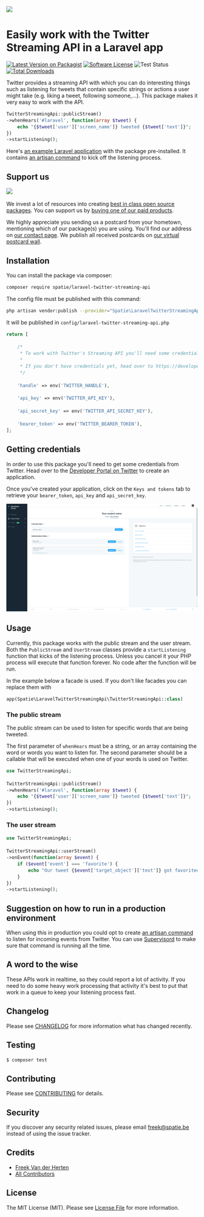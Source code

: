 
[<img src="https://github-ads.s3.eu-central-1.amazonaws.com/support-ukraine.svg?t=1" />](https://supportukrainenow.org)

# Easily work with the Twitter Streaming API in a Laravel app

[![Latest Version on Packagist](https://img.shields.io/packagist/v/spatie/laravel-twitter-streaming-api.svg?style=flat-square)](https://packagist.org/packages/spatie/laravel-twitter-streaming-api)
[![Software License](https://img.shields.io/badge/license-MIT-brightgreen.svg?style=flat-square)](LICENSE.md)
![Test Status](https://img.shields.io/github/workflow/status/spatie/laravel-twitter-streaming-api/run-tests?label=tests&style=flat-square)
[![Total Downloads](https://img.shields.io/packagist/dt/spatie/laravel-twitter-streaming-api.svg?style=flat-square)](https://packagist.org/packages/spatie/laravel-twitter-streaming-api)

Twitter provides a streaming API with which you can do interesting things such as listening for tweets that contain
specific strings or actions a user might take (e.g. liking a tweet, following someone,...). This package makes it very
easy to work with the API.

```php
TwitterStreamingApi::publicStream()
->whenHears('#laravel', function(array $tweet) {
    echo "{$tweet['user']['screen_name']} tweeted {$tweet['text']}";
})
->startListening();
```

Here's [an example Laravel application](https://github.com/spatie/laravel-twitter-streaming-api-example-app) with the
package pre-installed. It
contains [an artisan command](https://github.com/spatie/laravel-twitter-streaming-api-example-app/blob/master/app/Console/Commands/ListenForHashTags.php)
to kick off the listening process.

## Support us

[<img src="https://github-ads.s3.eu-central-1.amazonaws.com/laravel-twitter-streaming-api.jpg?t=1" width="419px" />](https://spatie.be/github-ad-click/laravel-twitter-streaming-api)

We invest a lot of resources into creating [best in class open source packages](https://spatie.be/open-source). You can
support us by [buying one of our paid products](https://spatie.be/open-source/support-us).

We highly appreciate you sending us a postcard from your hometown, mentioning which of our package(s) you are using.
You'll find our address on [our contact page](https://spatie.be/about-us). We publish all received postcards
on [our virtual postcard wall](https://spatie.be/open-source/postcards).

## Installation

You can install the package via composer:

``` bash
composer require spatie/laravel-twitter-streaming-api
```

The config file must be published with this command:

```bash
php artisan vendor:publish --provider="Spatie\LaravelTwitterStreamingApi\TwitterStreamingApiServiceProvider" --tag="config"
```

It will be published in `config/laravel-twitter-streaming-api.php`

```php
return [

    /*
     * To work with Twitter's Streaming API you'll need some credentials.
     *
     * If you don't have credentials yet, head over to https://developers.twitter.com/
     */

    'handle' => env('TWITTER_HANDLE'),

    'api_key' => env('TWITTER_API_KEY'),

    'api_secret_key' => env('TWITTER_API_SECRET_KEY'),

    'bearer_token' => env('TWITTER_BEARER_TOKEN'),
];
```

## Getting credentials

In order to use this package you'll need to get some credentials from Twitter. Head over to
the [Developer Portal on Twitter](https://developers.twitter.com/) to create an application.

Once you've created your application, click on the `Keys and tokens` tab to retrieve your `bearer_token`, `api_key`
and `api_secret_key`.

![Keys and tokens tab on Twitter](docs/tokens.png)

## Usage

Currently, this package works with the public stream and the user stream. Both the `PublicStream` and `UserStream`
classes provide a `startListening` function that kicks of the listening process. Unless you cancel it your PHP process
will execute that function forever. No code after the function will be run.

In the example below a facade is used. If you don't like facades you can replace them with

```php
app(Spatie\LaravelTwitterStreamingApi\TwitterStreamingApi::class)
```

### The public stream

The public stream can be used to listen for specific words that are being tweeted.

The first parameter of `whenHears` must be a string, or an array containing the word or words you want to listen for. The
second parameter should be a callable that will be executed when one of your words is used on Twitter.

```php
use TwitterStreamingApi;

TwitterStreamingApi::publicStream()
->whenHears('#laravel', function(array $tweet) {
    echo "{$tweet['user']['screen_name']} tweeted {$tweet['text']}";
})
->startListening();
```

### The user stream

```php
use TwitterStreamingApi;

TwitterStreamingApi::userStream()
->onEvent(function(array $event) {
    if ($event['event'] === 'favorite') {
        echo "Our tweet {$event['target_object']['text']} got favorited by {$event['source']['screen_name']}";
    }
})
->startListening();
```

## Suggestion on how to run in a production environment

When using this in production you could opt to
create [an artisan command](https://github.com/spatie/laravel-twitter-streaming-api-example-app/blob/8175995/app/Console/Commands/ListenForHashTags.php)
to listen for incoming events from Twitter. You can use [Supervisord](http://supervisord.org/) to make sure that command
is running all the time.

## A word to the wise

These APIs work in realtime, so they could report a lot of activity. If you need to do some heavy work processing that
activity it's best to put that work in a queue to keep your listening process fast.

## Changelog

Please see [CHANGELOG](CHANGELOG.md) for more information what has changed recently.

## Testing

``` bash
$ composer test
```

## Contributing

Please see [CONTRIBUTING](.github/CONTRIBUTING.md) for details.

## Security

If you discover any security related issues, please email freek@spatie.be instead of using the issue tracker.

## Credits

- [Freek Van der Herten](https://github.com/freekmurze)
- [All Contributors](../../contributors)

## License

The MIT License (MIT). Please see [License File](LICENSE.md) for more information.

